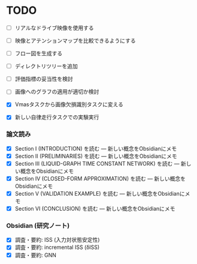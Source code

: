 # TODO

* [ ] リアルなドライブ映像を使用する
* [ ] 映像とアテンションマップを比較できるようにする
* [ ] フロー図を生成する
* [ ] ディレクトリツリーを追加
* [ ] 評価指標の妥当性を検討
* [ ] 画像へのグラフの適用が適切か検討

* [x] Vmasタスクから画像欠損識別タスクに変える
* [x] 新しい自律走行タスクでの実験実行

### 論文読み
* [x] Section I (INTRODUCTION) を読む — 新しい概念をObsidianにメモ
* [x] Section II (PRELIMINARIES) を読む — 新しい概念をObsidianにメモ
* [x] Section III (LIQUID-GRAPH TIME CONSTANT NETWORK) を読む — 新しい概念をObsidianにメモ
* [x] Section IV (CLOSED-FORM APPROXIMATION) を読む — 新しい概念をObsidianにメモ
* [x] Section V (VALIDATION EXAMPLE) を読む — 新しい概念をObsidianにメモ
* [x] Section VI (CONCLUSION) を読む — 新しい概念をObsidianにメモ

### Obsidian (研究ノート)
* [x] 調査・要約: ISS (入力対状態安定性)
* [x] 調査・要約: incremental ISS (δISS)
* [x] 調査・要約: GNN
